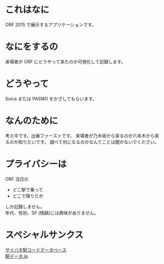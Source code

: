 # これはなに
ORF 2015 で展示するアプリケーションです。

# なにをするの
来場者が ORF にどうやって来たのか可視化して記録します。

# どうやって
Suica または PASMO をかざしてもらいます。

# なんのために
考え中です。出展ファーストです。
来場者が乃木坂から来るのか六本木から来るのか知りたいです。
調べて何になるのかなんてことは聞かないでください。

# プライバシーは
ORF 当日の
* どこ駅で乗って
* どこで降りたか  

しか記録しません。  
年代、性別、SF (残額)には興味がありません。

# スペシャルサンクス
[サイバネ駅コードデータベース](http://www.denno.net/SFCardFan/)  
[駅データ.jp](http://www.ekidata.jp/)

